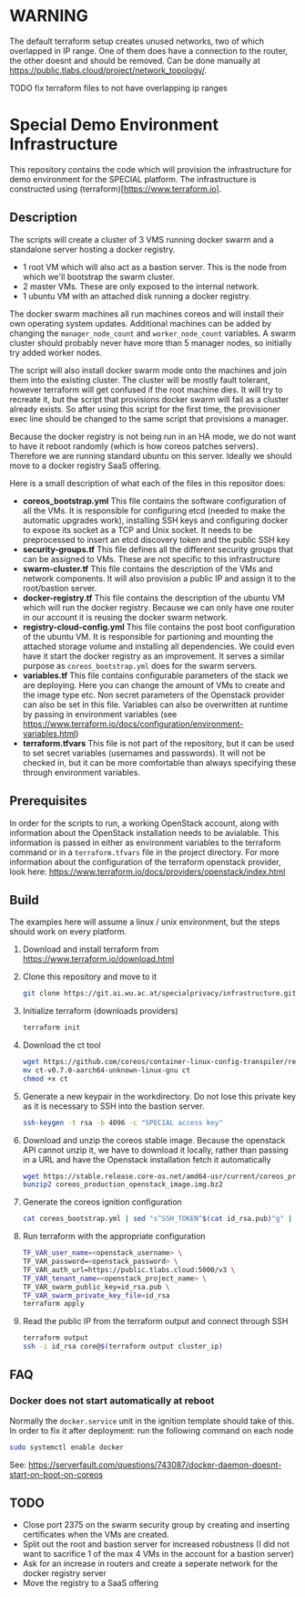 # WARNING

The default terraform setup creates unused networks, two of which overlapped in IP range. One of them does have a connection to the router, the other doesnt and should be removed. Can be done manually at https://public.tlabs.cloud/project/network_topology/.

TODO fix terraform files to not have overlapping ip ranges

# Special Demo Environment Infrastructure
This repository contains the code which will provision the infrastructure for demo environment for the SPECIAL platform. The infrastructure is constructed using (terraform)[https://www.terraform.io].

## Description
The scripts will create a cluster of 3 VMS running docker swarm and a standalone server hosting a docker registry.
* 1 root VM which will also act as a bastion server. This is the node from which we'll bootstrap the swarm cluster.
* 2 master VMs. These are only exposed to the internal network.
* 1 ubuntu VM with an attached disk running a docker registry.

The docker swarm machines all run machines coreos and will install their own operating system updates. Additional machines can be added by changing the `manager_node_count` and `worker_node_count` variables.
A swarm cluster should probably never have more than 5 manager nodes, so initially try added worker nodes.

The script will also install docker swarm mode onto the machines and join them into the existing cluster. The cluster will be mostly fault tolerant, however terraform will get confused if the root machine dies.
It will try to recreate it, but the script that provisions docker swarm will fail as a cluster already exists. So after using this script for the first time, the provisioner exec line should be changed to the same script that provisions a manager.

Because the docker registry is not being run in an HA mode, we do not want to have it reboot randomly (which is how coreos patches servers). Therefore we are running standard ubuntu on this server. Ideally we should move to a docker registry SaaS offering.

Here is a small description of what each of the files in this repositor does:
* **coreos_bootstrap.yml**
This file contains the software configuration of all the VMs. It is responsible for configuring etcd (needed to make the automatic upgrades work), installing SSH keys and configuring docker to expose its socket as a TCP and Unix socket.
It needs to be preprocessed to insert an etcd discovery token and the public SSH key
* **security-groups.tf**
This file defines all the different security groups that can be assigned to VMs. These are not specific to this infrastructure
* **swarm-cluster.tf**
This file contains the description of the VMs and network components. It will also provision a public IP and assign it to the root/bastion server.
* **docker-registry.tf**
This file contains the description of the ubuntu VM which will run the docker registry. Because we can only have one router in our account it is reusing the docker swarm network.
* **registry-cloud-config.yml**
This file contains the post boot configuration of the ubuntu VM. It is responsible for partioning and mounting the attached storage volume and installing all dependencies. We could even have it start the docker registry as an improvement. It serves a similar purpose as `coreos_bootstrap.yml` does for the swarm servers.
* **variables.tf**
This file contains configurable parameters of the stack we are deploying. Here you can change the amount of VMs to create and the image type etc. Non secret parameters of the Openstack provider can also be set in this file. Variables can also be overwritten at runtime by passing in environment variables (see https://www.terraform.io/docs/configuration/environment-variables.html)
* **terraform.tfvars**
This file is not part of the repository, but it can be used to set secret variables (usernames and passwords). It will not be checked in, but it can be more comfortable than always specifying these through environment variables.

## Prerequisites
In order for the scripts to run, a working OpenStack account, along with information about the OpenStack installation needs to be avialable. This information is passed in either as environment variables to the terraform command or in a `terraform.tfvars` file in the project directory.
For more information about the configuration of the terraform openstack provider, look here: https://www.terraform.io/docs/providers/openstack/index.html

## Build
The examples here will assume a linux / unix environment, but the steps should work on every platform.
1.   Download and install terraform from https://www.terraform.io/download.html
2.   Clone this repository and move to it

     ```bash
     git clone https://git.ai.wu.ac.at/specialprivacy/infrastructure.git
     ```

3.   Initialize terraform (downloads providers)

     ```bash
     terraform init
     ```

4.   Download the ct tool

     ```bash
     wget https://github.com/coreos/container-linux-config-transpiler/releases/download/v0.7.0/ct-v0.7.0-aarch64-unknown-linux-gnu
     mv ct-v0.7.0-aarch64-unknown-linux-gnu ct
     chmod +x ct
     ```

5.   Generate a new keypair in the workdirectory. Do not lose this private key as it is necessary to SSH into the bastion server.

     ```bash
     ssh-keygen -t rsa -b 4096 -c "SPECIAL access key"
     ```

6.   Download and unzip the coreos stable image. Because the openstack API cannot unzip it, we have to download it locally, rather than passing in a URL and have the Openstack installation fetch it automatically

     ```bash
     wget https://stable.release.core-os.net/amd64-usr/current/coreos_production_openstack_image.img.bz2
     bunzip2 coreos_production_openstack_image.img.bz2
     ```

7.   Generate the coreos ignition configuration

     ```bash
     cat coreos_bootstrap.yml | sed "s^SSH_TOKEN^$(cat id_rsa.pub)^g" | sed "s^DISCOVERY^$(curl -XGET 'https://discovery.etc.io/new?size=3)'^g" | ./ct -out-file coreos_bootstrap.json -platform openstack-metadata
     ```

8.   Run terraform with the appropriate configuration

     ```bash
     TF_VAR_user_name=<openstack_username> \
     TF_VAR_password=<openstack_password> \
     TF_VAR_auth_url=https://public.tlabs.cloud:5000/v3 \
     TF_VAR_tenant_name=<openstack_project_name> \
     TF_VAR_swarm_public_key=id_rsa.pub \
     TF_VAR_swarm_private_key_file=id_rsa
     terraform apply
     ```

9.   Read the public IP from the terraform output and connect through SSH

     ```bash
     terraform output
     ssh -i id_rsa core@$(terraform output cluster_ip)
     ```

## FAQ

### Docker does not start automatically at reboot
Normally the `docker.service` unit in the ignition template should take of this. In order to fix it after deployment: run the following command on each node
```bash
sudo systemctl enable docker
```
See: https://serverfault.com/questions/743087/docker-daemon-doesnt-start-on-boot-on-coreos

## TODO
* Close port 2375 on the swarm security group by creating and inserting certificates when the VMs are created.
* Split out the root and bastion server for increased robustness (I did not want to sacrifice 1 of the max 4 VMs in the account for a bastion server)
* Ask for an increase in routers and create a seperate network for the docker registry server
* Move the registry to a SaaS offering
